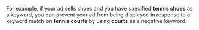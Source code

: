 For example, if your ad sells shoes and you have specified **tennis shoes** as a keyword, you can prevent your ad from being displayed in response to a keyword match on **tennis courts** by using **courts** as a negative keyword.

